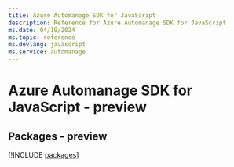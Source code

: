 ```yaml
---
title: Azure Automanage SDK for JavaScript
description: Reference for Azure Automanage SDK for JavaScript
ms.date: 04/19/2024
ms.topic: reference
ms.devlang: javascript
ms.service: automanage
---
```

# Azure Automanage SDK for JavaScript - preview
## Packages - preview
[!INCLUDE [packages](automanage-index.md)]